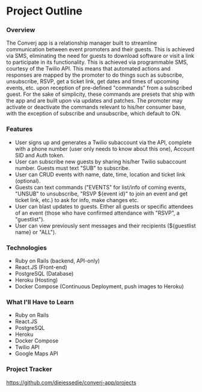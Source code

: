 # Project Outline
### Overview
The Converj app is a relationship manager built to streamline communication between event promoters and their guests. This is achieved via SMS, eliminating the need for guests to download software or visit a link to participate in its functionality. This is achieved via programmable SMS, courtesy of the Twilio API. This means that automated actions and responses are mapped by the promoter to do things such as subscribe, unsubscribe, RSVP, get a ticket link, get dates and times of upcoming events, etc. upon reception of pre-defined "commands" from a subscribed guest. For the sake of simplicity, these commands are presets that ship with the app and are built upon via updates and patches. The promoter may activate or deactivate the commands relevant to his/her consumer base, with the exception of subscribe and unsubscribe, which default to ON.
### Features
* User signs up and generates a Twilio subaccount via the API, complete with a phone number (user only needs to know about this one), Account SID and Auth token.
* User can subscribe new guests by sharing his/her Twilio subaccount number. Guests must text "SUB" to subscribe.
* User can CRUD events with name, date, time, location and ticket link (optional).
* Guests can text commands ("EVENTS" for list/info of coming events, "UNSUB" to unsubscribe, "RSVP ${event id}" to join an event and get ticket link, etc.) to ask for info, make changes etc.
* User can blast updates to guests. Either all guests or specific attendees of an event (those who have confirmed attendance with "RSVP", a "guestlist").
* User can view previously sent messages and their recipients (${guestlist name} or "ALL").

### Technologies
* Ruby on Rails (backend, API-only)
* React.JS (Front-end)
* PostgreSQL (Database)
* Heroku (Hosting)
* Docker Compose (Continuous Deployment, push images to Heroku)

### What I'll Have to Learn
* Ruby on Rails
* React.JS
* PostgreSQL
* Heroku
* Docker Compose
* Twilio API
* Google Maps API

### Project Tracker
https://github.com/diejessedie/converj-app/projects
